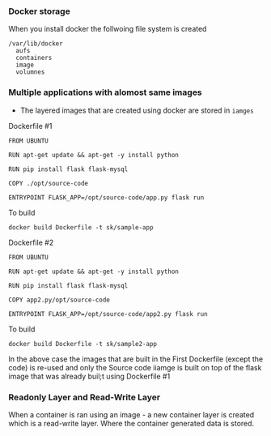 ### Docker storage
When you install docker the follwoing file system is created
```
/var/lib/docker
  aufs
  containers
  image
  volumnes
```

### Multiple applications with alomost same images
- The layered images that are created using docker are stored in ``` iamges ```

Dockerfile #1
```
FROM UBUNTU

RUN apt-get update && apt-get -y install python

RUN pip install flask flask-mysql

COPY ./opt/source-code

ENTRYPOINT FLASK_APP=/opt/source-code/app.py flask run
```
To build
```
docker build Dockerfile -t sk/sample-app
```


Dockerfile #2
```
FROM UBUNTU

RUN apt-get update && apt-get -y install python

RUN pip install flask flask-mysql

COPY app2.py/opt/source-code

ENTRYPOINT FLASK_APP=/opt/source-code/app2.py flask run
```
To build
```
docker build Dockerfile -t sk/sample2-app
```

In the above case the images that are built in the First Dockerfile (except the code) is re-used 
and only the Source code iiamge is built on top of the flask image that was already buil;t using Dockerfile #1 


### Readonly Layer and Read-Write Layer
When a container is ran using an image - a new container layer is created which is a read-write layer. Where the container generated data is stored.

